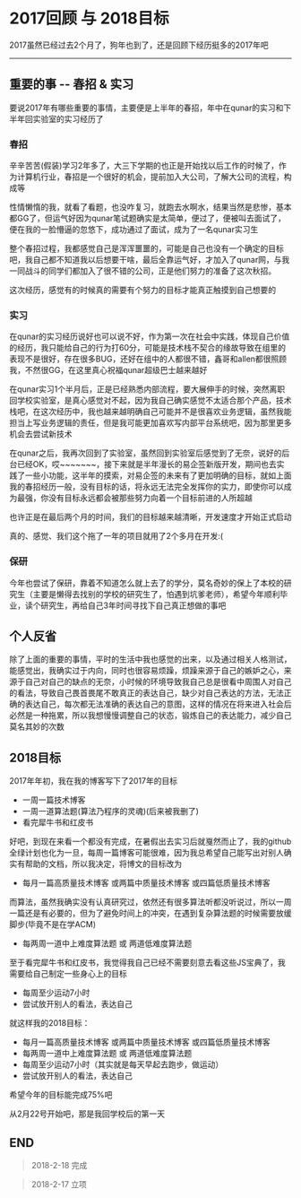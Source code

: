 # 2017回顾 与 2018目标

2017虽然已经过去2个月了，狗年也到了，还是回顾下经历挺多的2017年吧

----

## 重要的事 -- 春招 & 实习

要说2017年有哪些重要的事情，主要便是上半年的春招，年中在qunar的实习和下半年回实验室的实习经历了

### 春招

辛辛苦苦(假装)学习2年多了，大三下学期的也正是开始找以后工作的时候了，作为计算机行业，春招是一个很好的机会，提前加入大公司，了解大公司的流程，构成等

性情懒惰的我，就看了看题，也没咋复习，就跑去水啊水，结果当然是悲惨，基本都GG了，但运气好因为qunar笔试题确实是太简单，便过了，便被叫去面试了，便在我的一脸懵逼的忽悠下，成功通过了面试，成为了一名qunar实习生

整个春招过程，我都感觉自己是浑浑噩噩的，可能是自己也没有一个确定的目标吧，我自己都不知道我以后想要干啥，最后全靠运气好，才加入了qunar网，与我一同战斗的同学们都加入了很不错的公司，正是他们努力的准备了这次秋招。

这次经历，感觉有的时候真的需要有个努力的目标才能真正触摸到自己想要的

### 实习

在qunar的实习经历说好也可以说不好，作为第一次在社会中实践，体现自己价值的经历，我只能给自己的行为打60分，可能是技术栈不契合的缘故导致在组里的表现不是很好，存在很多BUG，还好在组中的人都很不错，鑫哥和allen都很照顾我，不然很GG，在这里真心祝福qunar超级巴士越来越好

在qunar实习1个半月后，正是已经熟悉内部流程，要大展伸手的时候，突然离职回学校实验室，是真心感觉对不起，因为我自己确实感觉不太适合那个产品，技术栈吧，在这次经历中，我也越来越明确自己可能并不是很喜欢业务逻辑，虽然我能担当上写业务逻辑的责任，但是我可能更加喜欢写内部平台系统吧，因为那里更多机会去尝试新技术

在qunar之后，我再次回到了实验室，虽然回到实验室后感觉到了无奈，说好的后台已经OK，哎~~~~~~~，接下来就是半年漫长的易企签新版开发，期间也去实践了一些小功能，这半年的摸索，对易企签的未来有了更加明确的目标，就如上面我的春招经历一般，没有目标的话，将永远无法完全发挥你的实力，即使你可以成为最强，你没有目标永远都会被那些努力向着一个目标前进的人所超越

也许正是在最后两个月的时间，我们的目标越来越清晰，开发速度才开始正式启动

真的、感觉、我们这个拖了一年的项目就用了2个多月在开发:(

### 保研

今年也尝试了保研，靠着不知道怎么就上去了的学分，莫名奇妙的保上了本校的研究生（主要是懒得去找别的学校的研究生了，怕遇到坑爹老师），希望今年顺利毕业，读个研究生，再给自己3年时间寻找下自己真正想做的事吧

## 个人反省

除了上面的重要的事情，平时的生活中我也感觉的出来，以及通过相关人格测试，能感觉出，我确实过于内向，同时也很容易烦躁，烦躁来源于自己的嫉妒之心，来源于自己对自己的缺点的无奈，小时候的环境导致我自己总是很看中周围人对自己的看法，导致自己畏首畏尾不敢真正的表达自己，缺少对自己表达的方法，无法正确的表达自己，每次都无法准确的表达自己的意图，这样的情况在将来进入社会后必然是一种拖累，所以我想慢慢调整自己的状态，锻炼自己的表达能力，减少自己莫名其妙的次数

## 2018目标

2017年年初，我在我的博客写下了2017年的目标

+   一周一篇技术博客
+   一周一道算法题(算法乃程序的灵魂)(后来被我删了)
+   看完犀牛书和红皮书

好吧，到现在来看一个都没有完成，在暑假出去实习后就戛然而止了，我的github全绿计划也化为一旦，每周一篇博客可能很难，因为我总希望自己能写出对别人确实有帮助的文档，所以我决定，将博文的目标改为

+   每月一篇高质量技术博客 或两篇中质量技术博客 或四篇低质量技术博客

而算法，虽然我确实没有认真研究过，依然还有很多算法听都没听说过，所以一周一篇还是有必要的，但为了避免时间上的冲突，在遇到复杂算法题的时候需要放缓脚步(毕竟不是在学ACM)

+   每两周一道中上难度算法题 或 两道低难度算法题

至于看完犀牛书和红皮书，我觉得我自己已经不需要刻意去看这些JS宝典了，我需要给自己制定一些身心上的目标

+   每周至少运动7小时
+   尝试放开别人的看法，表达自己

就这样我的2018目标：

+   每月一篇高质量技术博客 或两篇中质量技术博客 或四篇低质量技术博客
+   每两周一道中上难度算法题 或 两道低难度算法题
+   每周至少运动7小时（其实就是每天早起去跑步，做运动）
+   尝试放开别人的看法，表达自己

希望今年的目标能完成75%吧

从2月22号开始吧，那是我回学校后的第一天

## END

>   2018-2-18   完成

>   2018-2-17   立项